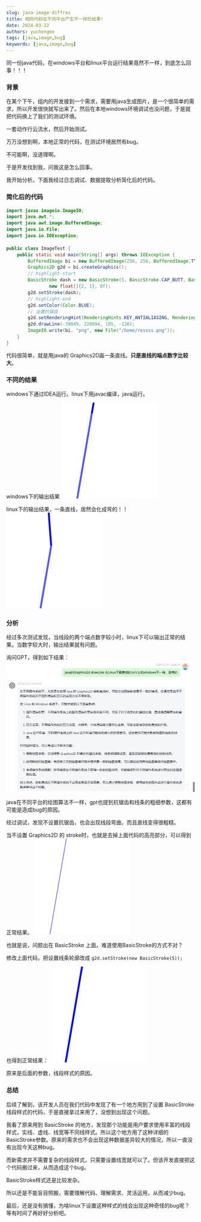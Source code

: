 ```yaml
---
slug: java-image-diffres
title: 相同代码在不同平台产生不一样的结果!
date: 2024-03-22
authors: yuchengee
tags: [java,image,bug]
keywords: [java,image,bug]
---
```

同一份java代码，在windows平台和linux平台运行结果竟然不一样，到底怎么回事！！！
<!--truncate-->

### 背景
在某个下午，组内的开发接到一个需求，需要用java生成图片，是一个很简单的需求，所以开发很快就写出来了。然后在本地windows环境调试也没问题，于是就把代码换上了我们的测试环境。

一套动作行云流水，然后开始测试。

万万没想到啊，本地正常的代码，在测试环境居然有bug。

不可能啊，没道理啊。

于是开发找到我，问我这是怎么回事。

我开始分析。下面我经过日志调试、数据提取分析简化后的代码。

### 简化后的代码
```java  title='简化的代码' icon='logos:java'
import javax.imageio.ImageIO;
import java.awt.*;
import java.awt.image.BufferedImage;
import java.io.File;
import java.io.IOException;

public class ImageTest {
    public static void main(String[] args) throws IOException {
        BufferedImage bi = new BufferedImage(256, 256, BufferedImage.TYPE_INT_ARGB);
        Graphics2D g2d = bi.createGraphics();
        // highlight-start
        BasicStroke dash = new BasicStroke(5, BasicStroke.CAP_BUTT, BasicStroke.JOIN_MITER, 3.5f,
                new float[]{2, 1}, 0f);
        g2d.setStroke(dash);
        // highlight-end
        g2d.setColor(Color.BLUE);
        // 设置抗锯齿
        g2d.setRenderingHint(RenderingHints.KEY_ANTIALIASING, RenderingHints.VALUE_ANTIALIAS_ON);
        g2d.drawLine(-39049, 228094, 105, -110);
        ImageIO.write(bi, "png", new File("/home/ressss.png"));
    }
}
```

代码很简单，就是用java的 Graphics2D画一条直线。**只是直线的端点数字比较大**。

### 不同的结果
windows下通过IDEA运行。linux下用javac编译，java运行。

windows下的输出结果
![windows结果](./img/0322-windows_line.png "windows下正常")


linux下的输出结果，一条直线，居然会化成弯的！！
![linux结果](./img/0322-linux_line.png "linux下异常")


### 分析
经过多次测试发现，当线段的两个端点数字较小时，linux下可以输出正常的结果。当数字较大时，输出结果就有问题。

询问GPT，得到如下结果：
![gpt的回答](./img/0322-gpt-ans.png "gpt的回答")

java在不同平台的绘图算法不一样，gpt也提到抗锯齿和线条的粗细参数，这都有可能是造成bug的原因。


经过调试，发现不设置抗锯齿，也会出现线段弯曲，而且直线变得很粗糙。

当不设置 Graphics2D 的 stroke时，也就是去掉上面代码的高亮部分，可以得到正常结果。
![linux结果](./img/0322-linux_line1.png "linux下正常")

也就是说，问题出在 BasicStroke 上面。难道使用BasicStroke的方式不对？

修改上面代码，把设置线条轮廓改成
`g2d.setStroke(new BasicStroke(5));`

也得到正常结果：
![linux结果](./img/0322-linux_line2.png "linux下正常")

原来是后面的参数，线段样式的原因。

### 总结
后续了解到，该开发人员在我们代码中发现了有一个地方用到了设置 BasicStroke 线段样式的代码，于是直接拿过来用了，没想到出现这个问题。

我看了原来用到 BasicStroke 的地方，发现那个功能是用户要求使用丰富的线段样式，实线、虚线、线宽等不同线样式。所以这个地方用了这种详细的 BasicStroke参数。原来的需求也不会出现这种数据差异较大的情况，所以一直没有出现今天这种bug。

而新需求并不需要复杂的线段样式，只需要设置线宽就可以了。但该开发直接把这个代码搬过来，从而造成这个bug。

BasicStroke样式还是比较发杂。

所以还是不能盲目照搬，需要理解代码、理解需求、灵活运用，从而减少bug。

最后，还是没有搞懂，为啥linux下设置这种样式的线会出现这种奇怪的bug呢？等有时间了再好好分析吧。